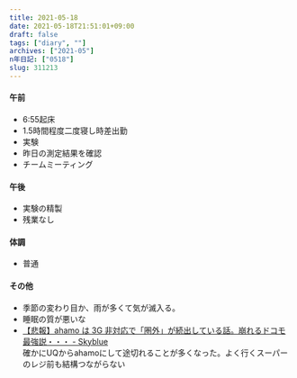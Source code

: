 ```yaml
---
title: 2021-05-18
date: 2021-05-18T21:51:01+09:00
draft: false
tags: ["diary", ""]
archives: ["2021-05"]
n年日記: ["0518"]
slug: 311213
---
```

#### 午前
- 6:55起床
- 1.5時間程度二度寝し時差出勤
- 実験
- 昨日の測定結果を確認
- チームミーティング
#### 午後
- 実験の精製
- 残業なし
#### 体調
- 普通
#### その他
- 季節の変わり目か、雨が多くて気が滅入る。
- 睡眠の質が悪いな
- [【悲報】ahamo は 3G 非対応で「圏外」が続出している話。崩れるドコモ最強説・・・ - Skyblue](https://skyblue.ciao.jp/skyblue/archives/23907)  
確かにUQからahamoにして途切れることが多くなった。よく行くスーパーのレジ前も結構つながらない